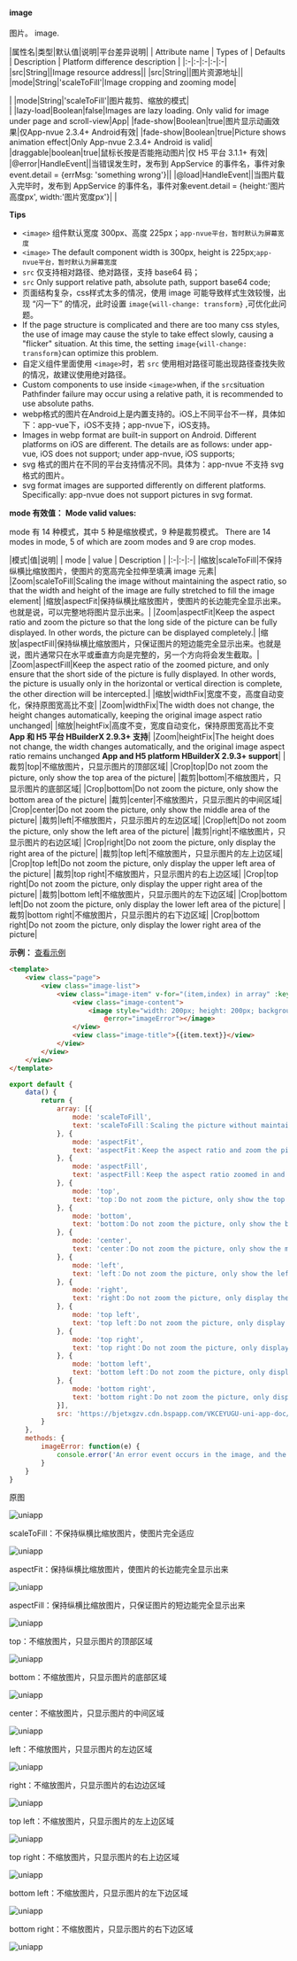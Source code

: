 #### image

图片。
image.

|属性名|类型|默认值|说明|平台差异说明|
| Attribute name | Types of    | Defaults      | Description                                                  | Platform difference description       |
|:-|:-|:-|:-|:-|
|src|String||Image resource address||
|src|String||图片资源地址||
|mode|String|'scaleToFill'|Image cropping and zooming mode|<div style="width:68px;"></div>|
|mode|String|'scaleToFill'|图片裁剪、缩放的模式|<div style="width:68px;"></div>|
|lazy-load|Boolean|false|Images are lazy loading. Only valid for image under page and scroll-view|App|
|fade-show|Boolean|true|图片显示动画效果|仅App-nvue 2.3.4+ Android有效|
|fade-show|Boolean|true|Picture shows animation effect|Only App-nvue 2.3.4+ Android is valid|
|draggable|boolean|true|鼠标长按是否能拖动图片|仅 H5 平台 3.1.1+ 有效|
|@error|HandleEvent||当错误发生时，发布到 AppService 的事件名，事件对象event.detail = {errMsg: 'something wrong'}||
|@load|HandleEvent||当图片载入完毕时，发布到 AppService 的事件名，事件对象event.detail = {height:'图片高度px', width:'图片宽度px'}|&nbsp;|

**Tips**

- `<image>` 组件默认宽度 300px、高度 225px；`app-nvue平台，暂时默认为屏幕宽度`
- `<image>` The default component width is 300px, height is 225px;`app-nvue平台，暂时默认为屏幕宽度`
- `src` 仅支持相对路径、绝对路径，支持 base64 码；
- `src` Only support relative path, absolute path, support base64 code;
- 页面结构复杂，css样式太多的情况，使用 image 可能导致样式生效较慢，出现 “闪一下” 的情况，此时设置 `image{will-change: transform}` ,可优化此问题。
- If the page structure is complicated and there are too many css styles, the use of image may cause the style to take effect slowly, causing a "flicker" situation. At this time, the setting `image{will-change: transform}`can optimize this problem.
- 自定义组件里面使用 `<image>`时，若 `src` 使用相对路径可能出现路径查找失败的情况，故建议使用绝对路径。
- Custom components to use inside `<image>`when, if the `src`situation Pathfinder failure may occur using a relative path, it is recommended to use absolute paths.
- webp格式的图片在Android上是内置支持的。iOS上不同平台不一样，具体如下：app-vue下，iOS不支持；app-nvue下，iOS支持。
- Images in webp format are built-in support on Android. Different platforms on iOS are different. The details are as follows: under app-vue, iOS does not support; under app-nvue, iOS supports; 
- svg 格式的图片在不同的平台支持情况不同。具体为：app-nvue 不支持 svg 格式的图片。
- svg format images are supported differently on different platforms. Specifically: app-nvue does not support pictures in svg format.


**mode 有效值：**
**Mode valid values:**

mode 有 14 种模式，其中 5 种是缩放模式，9 种是裁剪模式。
There are 14 modes in mode, 5 of which are zoom modes and 9 are crop modes.

|模式|值|说明|
| mode | value        | Description                                                  |
|:-|:-|:-|
|缩放|scaleToFill|不保持纵横比缩放图片，使图片的宽高完全拉伸至填满 image 元素|
|Zoom|scaleToFill|Scaling the image without maintaining the aspect ratio, so that the width and height of the image are fully stretched to fill the image element|
|缩放|aspectFit|保持纵横比缩放图片，使图片的长边能完全显示出来。也就是说，可以完整地将图片显示出来。|
|Zoom|aspectFit|Keep the aspect ratio and zoom the picture so that the long side of the picture can be fully displayed. In other words, the picture can be displayed completely.|
|缩放|aspectFill|保持纵横比缩放图片，只保证图片的短边能完全显示出来。也就是说，图片通常只在水平或垂直方向是完整的，另一个方向将会发生截取。|
|Zoom|aspectFill|Keep the aspect ratio of the zoomed picture, and only ensure that the short side of the picture is fully displayed. In other words, the picture is usually only in the horizontal or vertical direction is complete, the other direction will be intercepted.|
|缩放|widthFix|宽度不变，高度自动变化，保持原图宽高比不变|
|Zoom|widthFix|The width does not change, the height changes automatically, keeping the original image aspect ratio unchanged|
|缩放|heightFix|高度不变，宽度自动变化，保持原图宽高比不变 **App 和 H5 平台 HBuilderX 2.9.3+ 支持**|
|Zoom|heightFix|The height does not change, the width changes automatically, and the original image aspect ratio remains unchanged **App and H5 platform HBuilderX 2.9.3+ support**|
|裁剪|top|不缩放图片，只显示图片的顶部区域|
|Crop|top|Do not zoom the picture, only show the top area of the picture|
|裁剪|bottom|不缩放图片，只显示图片的底部区域|
|Crop|bottom|Do not zoom the picture, only show the bottom area of the picture|
|裁剪|center|不缩放图片，只显示图片的中间区域|
|Crop|center|Do not zoom the picture, only show the middle area of the picture|
|裁剪|left|不缩放图片，只显示图片的左边区域|
|Crop|left|Do not zoom the picture, only show the left area of the picture|
|裁剪|right|不缩放图片，只显示图片的右边区域|
|Crop|right|Do not zoom the picture, only display the right area of the picture|
|裁剪|top left|不缩放图片，只显示图片的左上边区域|
|Crop|top left|Do not zoom the picture, only display the upper left area of the picture|
|裁剪|top right|不缩放图片，只显示图片的右上边区域|
|Crop|top right|Do not zoom the picture, only display the upper right area of the picture|
|裁剪|bottom left|不缩放图片，只显示图片的左下边区域|
|Crop|bottom left|Do not zoom the picture, only display the lower left area of the picture|
|裁剪|bottom right|不缩放图片，只显示图片的右下边区域|
|Crop|bottom right|Do not zoom the picture, only display the lower right area of the picture|

**示例：** [查看示例](https://hellouniapp.dcloud.net.cn/pages/component/image/image)
 
```html
<template>
    <view class="page">
        <view class="image-list">
            <view class="image-item" v-for="(item,index) in array" :key="index">
                <view class="image-content">
                    <image style="width: 200px; height: 200px; background-color: #eeeeee;" :mode="item.mode" :src="src"
                        @error="imageError"></image>
                </view>
                <view class="image-title">{{item.text}}</view>
            </view>
        </view>
    </view>
</template>
```
```javascript
export default {
    data() {
        return {
            array: [{
                mode: 'scaleToFill',
                text: 'scaleToFill：Scaling the picture without maintaining the aspect ratio, so that the picture fits perfectly'
            }, {
                mode: 'aspectFit',
                text: 'aspectFit：Keep the aspect ratio and zoom the picture so that the long side of the picture can be fully displayed'
            }, {
                mode: 'aspectFill',
                text: 'aspectFill：Keep the aspect ratio zoomed in and out of the picture, and only ensure that the short side of the picture can be fully displayed'
            }, {
                mode: 'top',
                text: 'top：Do not zoom the picture, only show the top area of the picture'
            }, {
                mode: 'bottom',
                text: 'bottom：Do not zoom the picture, only show the bottom area of the picture'
            }, {
                mode: 'center',
                text: 'center：Do not zoom the picture, only show the middle area of the picture'
            }, {
                mode: 'left',
                text: 'left：Do not zoom the picture, only show the left area of the picture'
            }, {
                mode: 'right',
                text: 'right：Do not zoom the picture, only display the right side area of the picture'
            }, {
                mode: 'top left',
                text: 'top left：Do not zoom the picture, only display the upper left area of the picture'
            }, {
                mode: 'top right',
                text: 'top right：Do not zoom the picture, only display the upper right area of the picture'
            }, {
                mode: 'bottom left',
                text: 'bottom left：Do not zoom the picture, only display the lower left area of the picture'
            }, {
                mode: 'bottom right',
                text: 'bottom right：Do not zoom the picture, only display the lower right area of the picture'
            }],
            src: 'https://bjetxgzv.cdn.bspapp.com/VKCEYUGU-uni-app-doc/6acec660-4f31-11eb-a16f-5b3e54966275.jpg'
        }
    },
    methods: {
        imageError: function(e) {
            console.error('An error event occurs in the image, and the value carried is' + e.detail.errMsg)
        }
    }
}
```

原图

![uniapp](https://bjetxgzv.cdn.bspapp.com/VKCEYUGU-uni-app-doc/6acec660-4f31-11eb-a16f-5b3e54966275.jpg)

scaleToFill：不保持纵横比缩放图片，使图片完全适应

![uniapp](https://bjetxgzv.cdn.bspapp.com/VKCEYUGU-uni-app-doc/6b971f70-4f31-11eb-bd01-97bc1429a9ff.png)

aspectFit：保持纵横比缩放图片，使图片的长边能完全显示出来

![uniapp](https://bjetxgzv.cdn.bspapp.com/VKCEYUGU-uni-app-doc/6c4e3a70-4f31-11eb-8ff1-d5dcf8779628.png)

aspectFill：保持纵横比缩放图片，只保证图片的短边能完全显示出来

![uniapp](https://bjetxgzv.cdn.bspapp.com/VKCEYUGU-uni-app-doc/6cfbdf90-4f31-11eb-8ff1-d5dcf8779628.png)

top：不缩放图片，只显示图片的顶部区域

![uniapp](https://bjetxgzv.cdn.bspapp.com/VKCEYUGU-uni-app-doc/6dd1f440-4f31-11eb-8ff1-d5dcf8779628.png)

bottom：不缩放图片，只显示图片的底部区域

![uniapp](https://bjetxgzv.cdn.bspapp.com/VKCEYUGU-uni-app-doc/649ee9a0-4f31-11eb-8a36-ebb87efcf8c0.png)

center：不缩放图片，只显示图片的中间区域

![uniapp](https://bjetxgzv.cdn.bspapp.com/VKCEYUGU-uni-app-doc/65495a70-4f31-11eb-8a36-ebb87efcf8c0.png)

left：不缩放图片，只显示图片的左边区域

![uniapp](https://bjetxgzv.cdn.bspapp.com/VKCEYUGU-uni-app-doc/66211cd0-4f31-11eb-bd01-97bc1429a9ff.png)

right：不缩放图片，只显示图片的右边边区域

![uniapp](https://bjetxgzv.cdn.bspapp.com/VKCEYUGU-uni-app-doc/66e55730-4f31-11eb-8a36-ebb87efcf8c0.png)

top left：不缩放图片，只显示图片的左上边区域

![uniapp](https://bjetxgzv.cdn.bspapp.com/VKCEYUGU-uni-app-doc/67b614b0-4f31-11eb-bd01-97bc1429a9ff.png)

top right：不缩放图片，只显示图片的右上边区域

![uniapp](https://bjetxgzv.cdn.bspapp.com/VKCEYUGU-uni-app-doc/6869fb60-4f31-11eb-a16f-5b3e54966275.png)

bottom left：不缩放图片，只显示图片的左下边区域

![uniapp](https://bjetxgzv.cdn.bspapp.com/VKCEYUGU-uni-app-doc/693ed790-4f31-11eb-8a36-ebb87efcf8c0.png)

bottom right：不缩放图片，只显示图片的右下边区域

![uniapp](https://bjetxgzv.cdn.bspapp.com/VKCEYUGU-uni-app-doc/6a042360-4f31-11eb-a16f-5b3e54966275.png)
